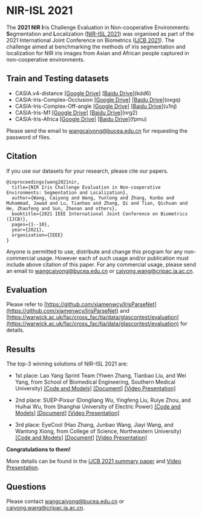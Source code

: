 # NIR-ISL 2021

The **2021 NIR** **I**ris Challenge Evaluation in Non-cooperative Environments: **S**egmentation and **L**ocalization ([NIR-ISL 2021](https://sites.google.com/view/nir-isl2021/home)) was organised as part of the 2021 International Joint Conference on Biometrics ([IJCB 2021](http://ijcb2021.iapr-tc4.org/)). The challenge aimed at benchmarking the methods of iris segmentation and localization for NIR iris images from Asian and African people captured in non-cooperative environments. 


## Train and Testing datasets

- CASIA.v4-distance [[Google Drive]](https://drive.google.com/file/d/1AbYXkYmQ1nfzNNZGr3aD5QQ2wQFxzyLO/view?usp=sharing) [[Baidu Drive]](https://pan.baidu.com/s/1G9kPfq72Iv5TqlPiQd82fA)(kdd6)
- CASIA-Iris-Complex-Occlusion [[Google Drive]](https://drive.google.com/file/d/1vtcIEx0Oqz1mhc-HNg3oNlyg9Kqp8PS2/view?usp=sharing) [[Baidu Drive]](https://pan.baidu.com/s/1tb87lSzihu0YI1u_YPBz6A)(oxgq)
- CASIA-Iris-Complex-Off-angle [[Google Drive]](https://drive.google.com/file/d/1Nok9ob41ZBhB5r17KGL8-9reZ5Haptdu/view?usp=sharing) [[Baidu Drive]](https://pan.baidu.com/s/1t-t2lFX9wEQhs-tWv_n5Mw)(u1nj)
- CASIA-Iris-M1 [[Google Drive]](https://drive.google.com/file/d/1nMUjAQh90x7pERrAD-5y5YSy_JUmHZbO/view?usp=sharing) [[Baidu Drive]](https://pan.baidu.com/s/1HsylkpkdByfacAKsbd22sg)(nrg2)
- CASIA-Iris-Africa [[Google Drive]](https://drive.google.com/file/d/15HgBvc1JE29wy-NUIOYrcnctF6gZRtE1/view?usp=sharing) [[Baidu Drive]](https://pan.baidu.com/s/1Bvm0aIHfv-tabbyJuNN__w)(fpmu)

 Please send the email to wangcaiyong@bucea.edu.cn for requesting the password of files.
 
## Citation

If you use our datasets for your research, please cite our papers.

```
@inproceedings{wang2021nir,
  title={NIR Iris Challenge Evaluation in Non-cooperative Environments: Segmentation and Localization},
  author={Wang, Caiyong and Wang, Yunlong and Zhang, Kunbo and Muhammad, Jawad and Lu, Tianhao and Zhang, Qi and Tian, Qichuan and He, Zhaofeng and Sun, Zhenan and others},
  booktitle={2021 IEEE International Joint Conference on Biometrics (IJCB)},
  pages={1--10},
  year={2021},
  organization={IEEE}
}
```
Anyone is permitted to use, distribute and change this program for any non-commercial usage. However each of such usage and/or publication must include above citation of this paper. For any commercial usage, please send an email to wangcaiyong@bucea.edu.cn or caiyong.wang@cripac.ia.ac.cn. 

## Evaluation

Please refer to [https://github.com/xiamenwcy/IrisParseNet](https://github.com/xiamenwcy/IrisParseNet)  and [https://warwick.ac.uk/fac/cross_fac/tia/data/glascontest/evaluation](https://warwick.ac.uk/fac/cross_fac/tia/data/glascontest/evaluation) for details.


## Results

The top-3 winning solutions of NIR-ISL 2021 are:

- 1st place: Lao Yang Sprint Team (Yiwen Zhang, Tianbao Liu, and Wei Yang, from School of Biomedical Engineering, Southern Medical University)
  [[Code and Models]](https://github.com/whisney/NIR-ISL2021-Transfer-learning) [[Document]](https://drive.google.com/file/d/1YxpIuEh1eZ6tWmSwHdeqR6xlwRhs74hN/view?usp=sharing)  [[Video Presentation]](https://www.youtube.com/watch?v=BS9YSDqtwhs)

- 2nd place: SUEP-Pixsur (Dongliang Wu, Yingfeng Liu, Ruiye Zhou, and Huihai Wu, from Shanghai University of Electric Power)
  [[Code and Models]](https://github.com/sweezin/PI-DECODER) [[Document]](https://drive.google.com/file/d/1600gbDyiYXSmS6JLpCH3FkwnYbUjQoIR/view?usp=sharing)  [[Video Presentation]](https://www.youtube.com/watch?v=Wc7kdVJP-Ik)  

- 3rd place: EyeCool (Hao Zhang, Junbao Wang, Jiayi Wang, and Wantong Xiong, from College of Science, Northeastern University)
  [[Code and Models]](https://github.com/neu-eyecool/NIR-ISL2021) [[Document]](https://drive.google.com/file/d/1BSGZLEKdrDSi_GngMTew6cKVAgPwrDqh/view?usp=sharing)  [[Video Presentation]](https://www.youtube.com/watch?v=BqLlScinwGg)    

**Congratulations to them!**

More details can be found in the [IJCB 2021 summary paper](https://ieeexplore.ieee.org/document/9484336) and [Video Presentation](https://www.youtube.com/watch?v=PUJsCh3StNM).  


## Questions
Please contact wangcaiyong@bucea.edu.cn or caiyong.wang@cripac.ia.ac.cn. 
